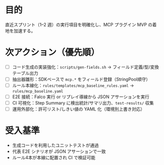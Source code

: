 # 目的

直近スプリント（1–2 週）の実行項目を明確化し、MCP プラグイン MVP の着地を加速する。

# 次アクション（優先順）

- [ ] コード生成の実装強化：`scripts/gen-fields.sh` → フィールド定義/型/変換テーブル出力
- [ ] 抽出器雛形：SDKベースで `mcp.*` をフィールド登録（StringPool順守）
- [ ] ルール本線化：`rules/templates/mcp_baseline_rules.yaml` → `rules/mcp_baseline.yaml`
- [ ] E2E 接続：Falco 実行 or リプレイ導線から JSON アサーションを実行
- [ ] CI 可視化：Step Summary に検出統計/サマリ出力、`test-results/` 収集
- [ ] 運用外部化：許可リスト/しきい値の YAML 化（環境別上書き対応）

# 受入基準

- 生成コードを利用したユニットテストが通過
- 代表 E2E シナリオが JSON アサーションで一致
- ルール4本が本線に配置され CI で検証可能

